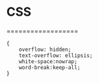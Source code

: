# CSS
==================

	{
		overflow: hidden;
	    text-overflow: ellipsis;
	    white-space:nowrap;
	    word-break:keep-all;
	}
